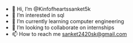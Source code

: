- 👋 Hi, I’m @Kinfofheartssanket5k
- 👀 I’m interested in sql
- 🌱 I’m currently learning computer engineering 
- 💞️ I’m looking to collaborate on internships 
- 📫 How to reach me sanket2420sk@gmail.com

<!---
Kinfofheartssanket5k/Kinfofheartssanket5k is a ✨ special ✨ repository because its `README.md` (this file) appears on your GitHub profile.
You can click the Preview link to take a look at your changes.
--->
